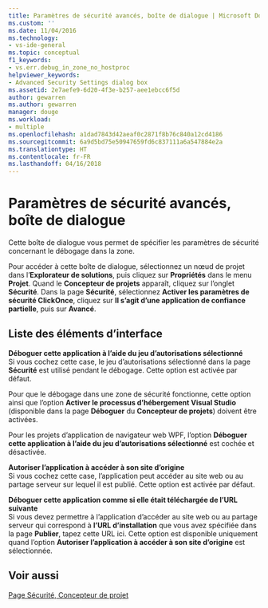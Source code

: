 ```yaml
---
title: Paramètres de sécurité avancés, boîte de dialogue | Microsoft Docs
ms.custom: ''
ms.date: 11/04/2016
ms.technology:
- vs-ide-general
ms.topic: conceptual
f1_keywords:
- vs.err.debug_in_zone_no_hostproc
helpviewer_keywords:
- Advanced Security Settings dialog box
ms.assetid: 2e7aefe9-6d20-4f3e-b257-aee1ebcc6f5d
author: gewarren
ms.author: gewarren
manager: douge
ms.workload:
- multiple
ms.openlocfilehash: a1dad7843d42aeaf0c2871f8b76c840a12cd4186
ms.sourcegitcommit: 6a9d5bd75e50947659fd6c837111a6a547884e2a
ms.translationtype: HT
ms.contentlocale: fr-FR
ms.lasthandoff: 04/16/2018
---
```

# <a name="advanced-security-settings-dialog-box"></a>Paramètres de sécurité avancés, boîte de dialogue
Cette boîte de dialogue vous permet de spécifier les paramètres de sécurité concernant le débogage dans la zone.  
  
 Pour accéder à cette boîte de dialogue, sélectionnez un nœud de projet dans l’**Explorateur de solutions**, puis cliquez sur **Propriétés** dans le menu **Projet**. Quand le **Concepteur de projets** apparaît, cliquez sur l’onglet **Sécurité**. Dans la page **Sécurité**, sélectionnez **Activer les paramètres de sécurité ClickOnce**, cliquez sur **Il s’agit d’une application de confiance partielle**, puis sur **Avancé**.  
  
## <a name="uielement-list"></a>Liste des éléments d’interface  
 **Déboguer cette application à l’aide du jeu d’autorisations sélectionné**  
 Si vous cochez cette case, le jeu d’autorisations sélectionné dans la page **Sécurité** est utilisé pendant le débogage. Cette option est activée par défaut.  
  
 Pour que le débogage dans une zone de sécurité fonctionne, cette option ainsi que l’option **Activer le processus d’hébergement Visual Studio** (disponible dans la page **Déboguer** du **Concepteur de projets**) doivent être activées.  
  
 Pour les projets d’application de navigateur web WPF, l’option **Déboguer cette application à l’aide du jeu d’autorisations sélectionné** est cochée et désactivée.  
  
 **Autoriser l’application à accéder à son site d’origine**  
 Si vous cochez cette case, l’application peut accéder au site web ou au partage serveur sur lequel il est publié. Cette option est activée par défaut.  
  
 **Déboguer cette application comme si elle était téléchargée de l’URL suivante**  
 Si vous devez permettre à l’application d’accéder au site web ou au partage serveur qui correspond à **l’URL d’installation** que vous avez spécifiée dans la page **Publier**, tapez cette URL ici. Cette option est disponible uniquement quand l’option **Autoriser l’application à accéder à son site d’origine** est sélectionnée.  
  
## <a name="see-also"></a>Voir aussi  
 [Page Sécurité, Concepteur de projet](../../ide/reference/security-page-project-designer.md)
